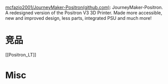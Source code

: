 

[mcfazio2001/JourneyMaker-Positron(github.com)](https://github.com/mcfazio2001/JourneyMaker-Positron): JourneyMaker-Positron. A redesigned version of the Positron V3 3D Printer. Made more accessible, new and improved design, less parts, integrated PSU and much more!




# 竞品

[[Positron_LT]]


# Misc





